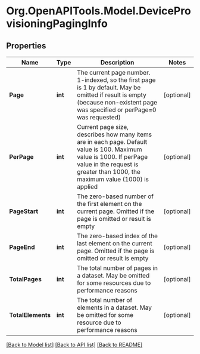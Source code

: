 
# Org.OpenAPITools.Model.DeviceProvisioningPagingInfo

## Properties

Name | Type | Description | Notes
------------ | ------------- | ------------- | -------------
**Page** | **int** | The current page number. 1-indexed, so the first page is 1 by default. May be omitted if result is empty (because non-existent page was specified or perPage&#x3D;0 was requested) | [optional] 
**PerPage** | **int** | Current page size, describes how many items are in each page. Default value is 100. Maximum value is 1000. If perPage value in the request is greater than 1000, the maximum value (1000) is applied | [optional] 
**PageStart** | **int** | The zero-based number of the first element on the current page. Omitted if the page is omitted or result is empty | [optional] 
**PageEnd** | **int** | The zero-based index of the last element on the current page. Omitted if the page is omitted or result is empty | [optional] 
**TotalPages** | **int** | The total number of pages in a dataset. May be omitted for some resources due to performance reasons | [optional] 
**TotalElements** | **int** | The total number of elements in a dataset. May be omitted for some resource due to performance reasons | [optional] 

[[Back to Model list]](../README.md#documentation-for-models)
[[Back to API list]](../README.md#documentation-for-api-endpoints)
[[Back to README]](../README.md)

